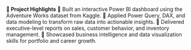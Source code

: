 **🌟 Project Highlights**
🔹 Built an interactive Power BI dashboard using the Adventure Works dataset from Kaggle.
🔹 Applied Power Query, DAX, and data modeling to transform raw data into actionable insights.
🔹 Delivered executive-level reports on sales, customer behavior, and inventory management.
🔹 Showcased business intelligence and data visualization skills for portfolio and career growth.
